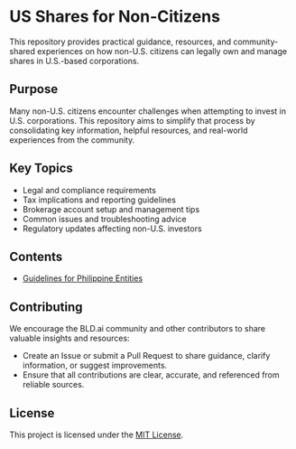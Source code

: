 # US Shares for Non-Citizens

This repository provides practical guidance, resources, and community-shared experiences on how non-U.S. citizens can legally own and manage shares in U.S.-based corporations.

## Purpose

Many non-U.S. citizens encounter challenges when attempting to invest in U.S. corporations. This repository aims to simplify that process by consolidating key information, helpful resources, and real-world experiences from the community.

## Key Topics

- Legal and compliance requirements
- Tax implications and reporting guidelines
- Brokerage account setup and management tips
- Common issues and troubleshooting advice
- Regulatory updates affecting non-U.S. investors

## Contents
- [Guidelines for Philippine Entities](PH-legal-documents.md)

## Contributing

We encourage the BLD.ai community and other contributors to share valuable insights and resources:

- Create an Issue or submit a Pull Request to share guidance, clarify information, or suggest improvements.
- Ensure that all contributions are clear, accurate, and referenced from reliable sources.

## License

This project is licensed under the [MIT License](LICENSE).
